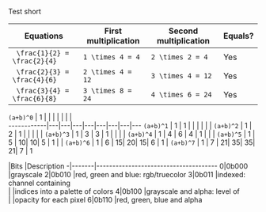 Test short

|Equations |First multiplication |Second multiplication |Equals?
|----------|---------------------|----------------------|---------
|`` \frac{1}{2} = \frac{2}{4}`` |``1 \times 4 = 4``  |``2 \times 2 = 4`` |Yes
|`` \frac{2}{3} = \frac{4}{6}`` |``2 \times 4 = 12`` |``3 \times 4 = 12`` |Yes
|`` \frac{3}{4} = \frac{6}{8}`` |``3 \times 8 = 24`` |``4 \times 6 = 24`` |Yes



``(a+b)^0`` | 1 |   |   |   |   |   |   |  
------------|---|---|---|---|---|---|---|---
``(a+b)^1`` | 1 | 1 |   |   |   |   |   |
``(a+b)^2`` | 1 | 2 | 1 |   |   |   |   |
``(a+b)^3`` | 1 | 3 | 3 | 1 |   |   |   |
``(a+b)^4`` | 1 | 4 | 6 | 4 | 1 |   |   |
``(a+b)^5`` | 1 | 5 | 10| 10| 5 | 1 |   |
``(a+b)^6`` | 1 | 6 | 15| 20| 15| 6 | 1 |
``(a+b)^7`` | 1 | 7 | 21| 35| 35| 21| 7 | 1


 |Bits   |Description
-|-------|--------------------------------------
0|0b000  |grayscale
2|0b010  |red, green and blue: rgb/truecolor
3|0b011  |indexed: channel containing   
 |       |indices into a palette of colors
4|0b100  |grayscale and alpha: level of   
 |       |opacity for each pixel
6|0b110  |red, green, blue and alpha
